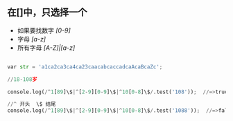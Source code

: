 ## 在[]中，只选择一个

- 如果要找数字  *[0-9]*
- 字母   *[a-z]*
- 所有字母  *[A-Z]|[a-z]*

```python

var str = 'a1ca2ca3ca4ca23caacabcaccadcaAcaBcaZc';

//18-108岁

console.log(/^1[89]\$|^[2-9][0-9]\$|^10[0-8]\$/.test('108'));  //=>true

//^ 开头  \$ 结尾
console.log(/^1[89]\$|^[2-9][0-9]\$|^10[0-8]\$/.test('1088'));  //=>false


```